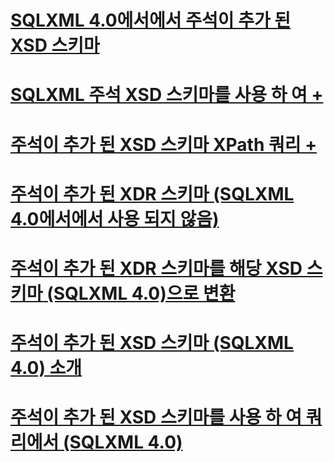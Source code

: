 # [SQLXML 4.0에서에서 주석이 추가 된 XSD 스키마](annotated-xsd-schemas-in-sqlxml-4-0.md)

# [SQLXML 주석 XSD 스키마를 사용 하 여 +](../../../relational-databases/sqlxml-annotated-xsd-schemas-using/using-annotations-in-xsd-schemas-sqlxml-4-0.md)
# [주석이 추가 된 XSD 스키마 XPath 쿼리 +](../../../relational-databases/sqlxml-annotated-xsd-schemas-xpath-queries/using-xpath-queries-in-sqlxml-4-0.md)

# [주석이 추가 된 XDR 스키마 (SQLXML 4.0에서에서 사용 되지 않음)](annotated-xdr-schemas-deprecated-in-sqlxml-4-0.md)
# [주석이 추가 된 XDR 스키마를 해당 XSD 스키마 (SQLXML 4.0)으로 변환](converting-annotated-xdr-schemas-to-equivalent-xsd-schemas-sqlxml-4-0.md)
# [주석이 추가 된 XSD 스키마 (SQLXML 4.0) 소개](introduction-to-annotated-xsd-schemas-sqlxml-4-0.md)
# [주석이 추가 된 XSD 스키마를 사용 하 여 쿼리에서 (SQLXML 4.0)](using-annotated-xsd-schemas-in-queries-sqlxml-4-0.md)
